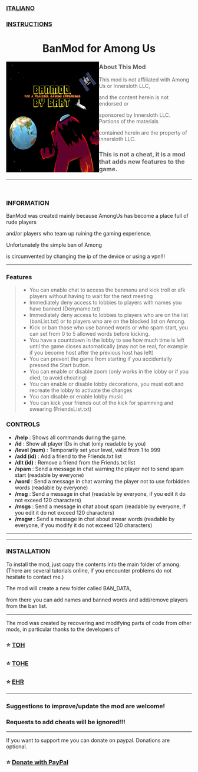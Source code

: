 ### [ITALIANO](README-IT.md)
### [INSTRUCTIONS](Istruzioni/Inglese/INSTRUCTIONS-EN.md)

<h1 align="center">BanMod for Among Us</h1>

<img align="left" alt="Cover" src="Resources/newimage.png" width="50%" height="300" />
<p align="right">

> ### About This Mod

> This mod is not affiliated with Among Us or Innersloth LLC,

> and the content herein is not endorsed or

> sponsored by Innersloth LLC. Portions of the materials

> contained herein are the property of Innersloth LLC.

> ### This is not a cheat, it is a mod that adds new features to the game.

---
<br>

### INFORMATION

BanMod was created mainly because AmongUs has become a place full of rude players

and/or players who team up ruining the gaming experience.

Unfortunately the simple ban of Among

is circumvented by changing the ip of the device or using a vpn!!!

---
### Features

> - You can enable chat to access the banmenu and kick troll or afk players without having to wait for the next meeting
> - Immediately deny access to lobbies to players with names you have banned (Denyname.txt)
> - Immediately deny access to lobbies to players who are on the list (banList.txt) or to players who are on the blocked list on Among.
> - Kick or ban those who use banned words or who spam start, you can set from 0 to 5 allowed words before kicking.
> - You have a countdown in the lobby to see how much time is left until the game closes automatically (may not be real, for example if you become host after the previous host has left)
> - You can prevent the game from starting if you accidentally pressed the Start button.
> - You can enable or disable zoom (only works in the lobby or if you died, to avoid cheating)
> - You can enable or disable lobby decorations, you must exit and recreate the lobby to activate the changes
> - You can disable or enable lobby music
> - You can kick your friends out of the kick for spamming and swearing (FriendsList.txt)

### CONTROLS
- **/help** : Shows all commands during the game.
- **/id** : Show all player IDs in chat (only readable by you)
- **/level (num)** : Temporarily set your level, valid from 1 to 999
- **/add (id)** : Add a friend to the Friends.txt list
- **/dlt (id)** : Remove a friend from the Friends.txt list
- **/spam** : Send a message in chat warning the player not to send spam start (readable by everyone)
- **/word** : Send a message in chat warning the player not to use forbidden words (readable by everyone)
- **/msg** : Send a message in chat (readable by everyone, if you edit it do not exceed 120 characters)
- **/msgs** : Send a message in chat about spam (readable by everyone, if you edit it do not exceed 120 characters)
- **/msgw** : Send a message in chat about swear words (readable by everyone, if you modify it do not exceed 120 characters)

---

---
### INSTALLATION

To install the mod, just copy the contents into the main folder of among.
(There are several tutorials online, if you encounter problems do not hesitate to contact me.)

The mod will create a new folder called BAN_DATA,

from there you can add names and banned words and add/remove players from the ban list.

---
The mod was created by recovering and modifying parts of code from other mods, in particular thanks to the developers of

### :star: [TOH](https://github.com/tukasa0001/TownOfHost)
### :star: [TOHE](https://github.com/KARPED1EM/TownOfHostEdited)
### :star: [EHR](https://github.com/Gurge44/EndlessHostRoles/tree/main)
---
### Suggestions to improve/update the mod are welcome!
### Requests to add cheats will be ignored!!!
---

If you want to support me you can donate on paypal.
Donations are optional.

### :star: [Donate with PayPal](https://www.paypal.com/donate/?hosted_button_id=AQTKF6FGQLPCL)

